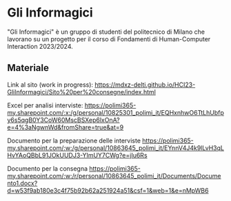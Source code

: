 # Gli Informagici

"Gli Informagici" è un gruppo di studenti del politecnico di Milano che lavorano su un progetto per il corso di Fondamenti di Human-Computer Interaction 2023/2024.

## Materiale

Link al sito (work in progress): <https://mdxz-delti.github.io/HCI23-GliInformagici/Sito%20per%20consegne/index.html>

Excel per analisi interviste: <https://polimi365-my.sharepoint.com/:x:/g/personal/10825301_polimi_it/EQHxnhwO6TtLhUbfpy6s5qgB0Y3CoW60MscBSXep6lxOnA?e=4%3aNgwnWd&fromShare=true&at=9>

Documento per la preparazione delle interviste <https://polimi365-my.sharepoint.com/:w:/g/personal/10863645_polimi_it/EYnnV4J4k9lLvH3qLHvYAoQBbL91JOkUUDJ3-YImUY7CWg?e=jIu6Rs>

Documento per la consegna <https://polimi365-my.sharepoint.com/:w:/r/personal/10863645_polimi_it/Documents/Documento1.docx?d=w53f9ab180e3c4f75b92b62a251924a51&csf=1&web=1&e=nMpWB6>
